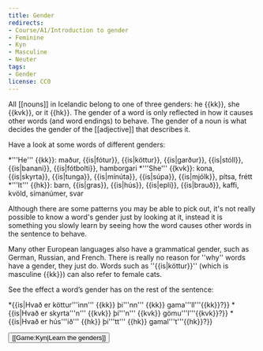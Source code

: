 ```yaml
---
title: Gender
redirects:
- Course/A1/Introduction to gender
- Feminine
- Kyn
- Masculine
- Neuter
tags:
- Gender
license: CC0
---
```


All [[nouns]] in Icelandic belong to one of three genders: he {{kk}}, she {{kvk}}, or it {{hk}}. The gender of a word is only reflected in how it causes other words (and word endings) to behave. The gender of a noun is what decides the gender of the [[adjective]] that describes it.

Have a look at some words of different genders:

*'''He''' {{kk}}: maður, {{is|fótur}}, {{is|köttur}}, {{is|garður}}, {{is|stóll}}, {{is|banani}}, {{is|fótbolti}}, hamborgari
*'''She''' {{kvk}}: kona, {{is|skyrta}}, {{is|tunga}}, {{is|mínúta}}, {{is|súpa}}, {{is|mjólk}}, pítsa, frétt
*'''It''' {{hk}}: barn, {{is|gras}}, {{is|hús}}, {{is|epli}}, {{is|brauð}}, kaffi, kvöld, símanúmer, svar

Although there are some patterns you may be able to pick out, it's not really possible to know a word's gender just by looking at it, instead it is something you slowly learn by seeing how the word causes other words in the sentence to behave.

Many other European languages also have a grammatical gender, such as German, Russian, and French. There is really no reason for ''why'' words have a gender, they just do. Words such as ''{{is|köttur}}'' (which is masculine {{kk}}) can also refer to female cats.

See the effect a word’s gender has on the rest of the sentence:

*{{is|Hvað er köttur'''inn''' {{kk}} þi'''nn''' {{kk}} gama'''ll'''{{kk}}?}}
*{{is|Hvað er skyrta'''n''' {{kvk}} þí'''n''' {{kvk}} gömu'''l'''{{kvk}}?}}
*{{is|Hvað er hús'''ið''' {{hk}} þi'''tt''' {{hk}} gamal'''t'''{{hk}}?}}

<Button>[[Game:Kyn|Learn the genders]]</Button>

